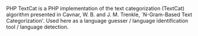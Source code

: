 PHP TextCat is a PHP implementation of the text categorization (TextCat) algorithm presented in Cavnar, W. B. and J. M. Trenkle, `N-Gram-Based Text Categorization'.
Used here as a language guesser / language identification tool / language detection.